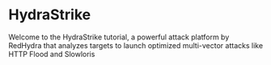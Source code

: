 # HydraStrike
Welcome to the HydraStrike tutorial, a powerful attack platform by RedHydra that analyzes targets to launch optimized multi-vector attacks like HTTP Flood and Slowloris
